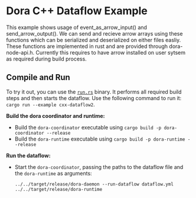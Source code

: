 # Dora C++ Dataflow Example

This example shows usage of event_as_arrow_input() and send_arrow_output(). We can send and recieve arrow arrays using these functions which can be serialized and deserialized on either files easliy. These functions are implemented in rust and are provided through dora-node-api.h. Currently this requires to have arrow installed on user sytsem as required during build process.  

## Compile and Run

To try it out, you can use the [`run.rs`](./run.rs) binary. It performs all required build steps and then starts the dataflow. Use the following command to run it: `cargo run --example cxx-dataflow2`.

**Build the dora coordinator and runtime:**

- Build the `dora-coordinator` executable using `cargo build -p dora-coordinator --release`
- Build the `dora-runtime` executable using `cargo build -p dora-runtime --release`

**Run the dataflow:**

- Start the `dora-coordinator`, passing the paths to the dataflow file and the `dora-runtime` as arguments:

  ```
  ../../target/release/dora-daemon --run-dataflow dataflow.yml ../../target/release/dora-runtime
  ```
